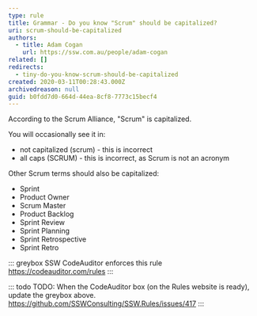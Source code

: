 ```yaml
---
type: rule
title: Grammar - Do you know "Scrum" should be capitalized?
uri: scrum-should-be-capitalized
authors:
  - title: Adam Cogan
    url: https://ssw.com.au/people/adam-cogan
related: []
redirects:
  - tiny-do-you-know-scrum-should-be-capitalized
created: 2020-03-11T00:28:43.000Z
archivedreason: null
guid: b0fdd7d0-664d-44ea-8cf8-7773c15becf4
---
```

According to the Scrum Alliance, "Scrum" is capitalized.

<!--endintro-->

You will occasionally see it in:

* not capitalized (scrum) - this is incorrect
* all caps (SCRUM) - this is incorrect, as Scrum is not an acronym

Other Scrum terms should also be capitalized:

* Sprint
* Product Owner
* Scrum Master
* Product Backlog
* Sprint Review
* Sprint Planning
* Sprint Retrospective
* Sprint Retro

::: greybox
SSW CodeAuditor enforces this rule <https://codeauditor.com/rules>
:::

::: todo
TODO: When the CodeAuditor box (on the Rules website is ready), update the greybox above. <https://github.com/SSWConsulting/SSW.Rules/issues/417>
:::